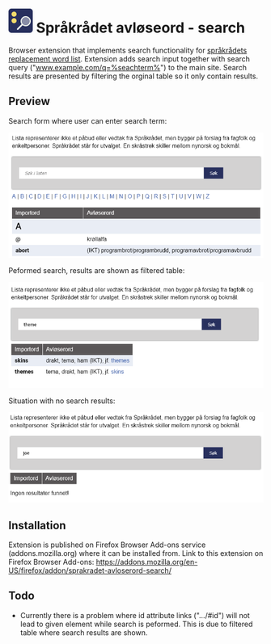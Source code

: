 
# ![logo](src/icons/icon-48.png) Språkrådet avløseord - search

Browser extension that implements search functionality for [språkrådets replacement word list](https://www.sprakradet.no/sprakhjelp/Skriverad/Avloeysarord/). Extension adds search input together with search query ("www.example.com/q=%seachterm%") to the main site. Search results are presented by filtering the orginal table so it only contain results.

## Preview

Search form where user can enter search term:

![screenshot-search-form](assets/screenshot-search-form.png)

Peformed search, results are shown as filtered table:

![screenshot-search](assets/screenshot-search.png)

Situation with no search results:

![screenshot-no-results](assets/screenshot-no-results.png)


## Installation
Extension is published on Firefox Browser Add-ons service (addons.mozilla.org) where it can be installed from.
Link to this extension on Firefox Browser Add-ons: https://addons.mozilla.org/en-US/firefox/addon/sprakradet-avloserord-search/

## Todo
- Currently there is a problem where id attribute links (".../#id") will not lead to given element while search is peformed. This is due to filtered table where search results are shown. 



